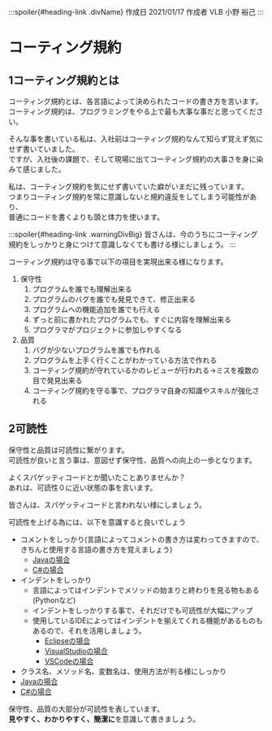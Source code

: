 <link rel="stylesheet" href="https://cdnjs.cloudflare.com/ajax/libs/highlight.js/9.15.10/styles/vs2015.min.css">
<link href="https://sgwp.xyz/Content/github.css" rel="stylesheet">
<link href="https://sgwp.xyz/Content/md2.css" rel="stylesheet"></link>
<script src="https://cdnjs.cloudflare.com/ajax/libs/highlight.js/9.15.10/highlight.min.js"></script>
<script src="https://cdn.jsdelivr.net/npm/highlightjs-line-numbers.js@2.8.0/dist/highlightjs-line-numbers.min.js"></script>
<script>hljs.initHighlightingOnLoad();</script>
<script>hljs.initLineNumbersOnLoad();</script>


:::spoiler{#heading-link .divName}
作成日 2021/01/17
作成者 VLB 小野 裕己
:::

# コーティング規約

## <span>1</span>コーティング規約とは

コーティング規約とは、各言語によって決められたコードの書き方を言います。  
コーティング規約は、プログラミングをやる上で最も大事な事だと思ってください。

そんな事を書いている私は、入社前はコーティング規約なんて知らず覚えず気にせず書いていました。  
ですが、入社後の課題で、そして現場に出てコーティング規約の大事さを身に染みて感じました。

私は、コーティング規約を気にせず書いていた癖がいまだに残っています。   
つまりコーティング規約を常に意識しないと規約違反をしてしまう可能性があり、  
普通にコードを書くよりも頭と体力を使います。

:::spoiler{#heading-link .warningDivBig}
皆さんは、今のうちにコーティング規約をしっかりと身につけて意識しなくても書ける様にしましょう。
:::

コーティング規約は守る事で以下の項目を実現出来る様になります。

1. 保守性
    1. プログラムを誰でも理解出来る
    1. プログラムのバグを誰でも発見できて、修正出来る
    1. プログラムへの機能追加を誰でも行える
    1. ずっと前に書かれたプログラムでも、すぐに内容を理解出来る
    1. プログラマがプロジェクトに参加しやすくなる
1. 品質
    1. バグが少ないプログラムを誰でも作れる
    1. プログラムを上手く行くことがわかっている方法で作れる
    1. コーティング規約が守れているかのレビューが行われる→ミスを複数の目で発見出来る
    1. コーティング規約を守る事で、プログラマ自身の知識やスキルが強化される

## <span>2</span>可読性

保守性と品質は可読性に繋がります。  
可読性が良いと言う事は、意図せず保守性、品質への向上の一歩となります。

よくスパゲッティコードとか聞いたことありませんか？  
あれは、可読性０に近い状態の事を言います。

皆さんは、スパゲッティコードと言われない様にしましょう。


可読性を上げる為には、以下を意識すると良いでしょう

- コメントをしっかり(言語によってコメントの書き方は変わってきますので、きちんと使用する言語の書き方を覚えましょう)
  - [Javaの場合](https://www.sejuku.net/blog/65556) 
  - [C#の場合](https://ufcpp.net/study/csharp/st_comment.html) 
- インデントをしっかり
  - 言語によってはインデントでメソッドの始まりと終わりを見る物もある(Pythonなど)
  - インデントをしっかりする事で、それだけでも可読性が大幅にアップ
  - 使用しているIDEによってはインデントを揃えてくれる機能があるものもあるので、それを活用しましょう。
    - [Eclipseの場合](https://tech.pjin.jp/blog/2018/09/30/eclipse_auto_indent/)
    - [VisualStudioの場合](https://qiita.com/yohhoy/items/00993f05c14a79b70bdd)
    - [VSCodeの場合](https://qiita.com/maron8676/items/017cd830ab0c5fb8bcac)
- クラス名、メソッド名、変数名は、使用方法が判る様にしっかり
 - [Javaの場合](https://qiita.com/rkonno/items/1b30daf83854fecbb814)
 - [C#の場合](https://anderson02.com/cs/cs-rules/cs-rules04/)

保守性、品質の大部分が可読性を表しています。  
**見やすく、わかりやすく、簡潔に**を意識して書きましょう。


